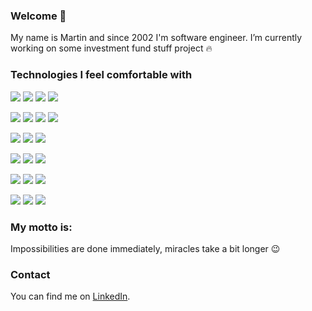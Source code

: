 ### Welcome 👋
My name is Martin and since 2002 I'm software engineer. I’m currently working on some investment fund stuff project 🔥 

### Technologies I feel comfortable with
![](https://img.shields.io/badge/Code-PHP-informational?style=flat&logo=Php&logoColor=white&color=2bbc8a)
![](https://img.shields.io/badge/Framework-Symfony-informational?style=flat&logo=Symfony&logoColor=white&color=2bbc8a)
![](https://img.shields.io/badge/ORM-Doctrine-informational?style=flat&logo=Doctrine&logoColor=white&color=2bbc8a)
![](https://img.shields.io/badge/Testing-PHPUnit-informational?style=flat&logo=PHPUnit&logoColor=white&color=2bbc8a)

![](https://img.shields.io/badge/Code-Python-informational?style=flat&logo=Python&logoColor=white&color=2bbc8a)
![](https://img.shields.io/badge/Framework-Flask-informational?style=flat&logo=Flask&logoColor=white&color=2bbc8a)
![](https://img.shields.io/badge/ORM-SQLAlchemy-informational?style=flat&logo=Sqlalchemy&logoColor=white&color=2bbc8a)
![](https://img.shields.io/badge/Testing-Pytest-informational?style=flat&logo=Pytest&logoColor=white&color=2bbc8a)

![](https://img.shields.io/badge/Code-Javascript-informational?style=flat&logo=Javascript&logoColor=white&color=2bbc8a)
![](https://img.shields.io/badge/Framework-React-informational?style=flat&logo=React&logoColor=white&color=2bbc8a)
![](https://img.shields.io/badge/Framework-NextJS-informational?style=flat&logo=Nextjs&logoColor=white&color=2bbc8a)

![](https://img.shields.io/badge/Database-PostgreSQL-informational?style=flat&logo=PostgreSQL&logoColor=white&color=2bbc8a)
![](https://img.shields.io/badge/Database-MySQL-informational?style=flat&logo=MySQL&logoColor=white&color=2bbc8a)
![](https://img.shields.io/badge/Database-Redis-informational?style=flat&logo=Redis&logoColor=white&color=2bbc8a)

![](https://img.shields.io/badge/Queue-RabbitMQ-informational?style=flat&logo=RabbitMQ&logoColor=white&color=2bbc8a)
![](https://img.shields.io/badge/Runtime-Docker-informational?style=flat&logo=Docker&logoColor=white&color=2bbc8a)
![](https://img.shields.io/badge/Runtime-Linux-informational?style=flat&logo=Linux&logoColor=white&color=2bbc8a)

![](https://img.shields.io/badge/CI-Gitlab-informational?style=flat&logo=Gitlab&logoColor=white&color=2bbc8a)
![](https://img.shields.io/badge/CI-Teamcity-informational?style=flat&logo=Teamcity&logoColor=white&color=2bbc8a)
![](https://img.shields.io/badge/IT_Automation-Ansible-informational?style=flat&logo=Ansible&logoColor=white&color=2bbc8a)

### My motto is:
Impossibilities are done immediately, miracles take a bit longer 😉

### Contact
You can find me on [LinkedIn][1].

[1]: https://www.linkedin.com/in/mboron83/
